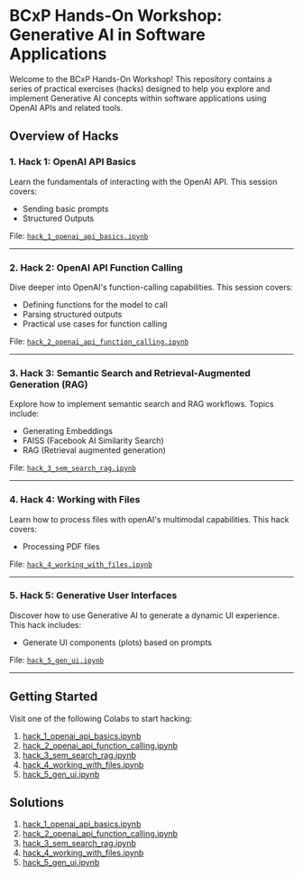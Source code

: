 # BCxP Hands-On Workshop: Generative AI in Software Applications

Welcome to the BCxP Hands-On Workshop! This repository contains a series of practical exercises (hacks) designed to help you explore and implement Generative AI concepts within software applications using OpenAI APIs and related tools.

## Overview of Hacks

### 1. Hack 1: OpenAI API Basics
Learn the fundamentals of interacting with the OpenAI API. This session covers:
- Sending basic prompts
- Structured Outputs

File: [`hack_1_openai_api_basics.ipynb`](hack_1_openai_api_basics.ipynb)

---

### 2. Hack 2: OpenAI API Function Calling
Dive deeper into OpenAI's function-calling capabilities. This session covers:
- Defining functions for the model to call
- Parsing structured outputs
- Practical use cases for function calling

File: [`hack_2_openai_api_function_calling.ipynb`](hack_2_openai_api_function_calling.ipynb)

---

### 3. Hack 3: Semantic Search and Retrieval-Augmented Generation (RAG)
Explore how to implement semantic search and RAG workflows. Topics include:
- Generating Embeddings
- FAISS (Facebook AI Similarity Search)
- RAG (Retrieval augmented generation)

File: [`hack_3_sem_search_rag.ipynb`](hack_3_sem_search_rag.ipynb)

---

### 4. Hack 4: Working with Files
Learn how to process files with openAI's multimodal capabilities. This hack covers:
- Processing PDF files

File: [`hack_4_working_with_files.ipynb`](hack_4_working_with_files.ipynb)

---

### 5. Hack 5: Generative User Interfaces
Discover how to use Generative AI to generate a dynamic UI experience. This hack includes:
- Generate UI components (plots) based on prompts

File: [`hack_5_gen_ui.ipynb`](hack_5_gen_ui.ipynb)

---

## Getting Started

Visit one of the following Colabs to start hacking:

1. [hack_1_openai_api_basics.ipynb](https://colab.research.google.com/github/jank-bcxp/bcxp_weekend2025_HandsOn_AI/blob/main/hack_1_openai_api_basics.ipynb)
2. [hack_2_openai_api_function_calling.ipynb](https://colab.research.google.com/github/jank-bcxp/bcxp_weekend2025_HandsOn_AI/blob/main/hack_2_openai_api_function_calling.ipynb)
3. [hack_3_sem_search_rag.ipynb](https://colab.research.google.com/github/jank-bcxp/bcxp_weekend2025_HandsOn_AI/blob/main/hack_3_sem_search_rag.ipynb)
4. [hack_4_working_with_files.ipynb](https://colab.research.google.com/github/jank-bcxp/bcxp_weekend2025_HandsOn_AI/blob/main/hack_4_working_with_files.ipynb)
5. [hack_5_gen_ui.ipynb](https://colab.research.google.com/github/jank-bcxp/bcxp_weekend2025_HandsOn_AI/blob/main/hack_5_gen_ui.ipynb)

## Solutions
1. [hack_1_openai_api_basics.ipynb](https://colab.research.google.com/github/jank-bcxp/bcxp_weekend2025_HandsOn_AI/blob/main/solutions/hack_1_openai_api_basics_sol.ipynb)
2. [hack_2_openai_api_function_calling.ipynb](https://colab.research.google.com/github/jank-bcxp/bcxp_weekend2025_HandsOn_AI/blob/main/solutions/hack_2_openai_api_function_calling_sol.ipynb)
3. [hack_3_sem_search_rag.ipynb](https://colab.research.google.com/github/jank-bcxp/bcxp_weekend2025_HandsOn_AI/blob/main/solutions/hack_3_sem_search_rag_sol.ipynb)
4. [hack_4_working_with_files.ipynb](https://colab.research.google.com/github/jank-bcxp/bcxp_weekend2025_HandsOn_AI/blob/main/solutions/hack_4_working_with_files_sol.ipynb)
5. [hack_5_gen_ui.ipynb](https://colab.research.google.com/github/jank-bcxp/bcxp_weekend2025_HandsOn_AI/blob/main/solutions/hack_5_gen_ui_sol.ipynb)